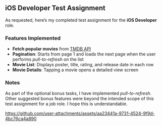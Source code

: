 ## iOS Developer Test Assignment

As requested, here’s my completed test assignment for the **iOS Developer** role.

### Features Implemented
- **Fetch popular movies** from [TMDB API](https://developer.themoviedb.org/)
- **Pagination**: Starts from page 1 and loads the next page when the user performs *pull-to-refresh* on the list
- **Movie List**: Displays poster, title, rating, and release date in each row
- **Movie Details**: Tapping a movie opens a detailed view screen

### Notes
As part of the optional bonus tasks, I have implemented *pull-to-refresh*.  
Other suggested bonus features were beyond the intended scope of this test assignment for a job role. I hope this is understandable.


https://github.com/user-attachments/assets/aa23441a-9731-4524-9f9d-4bc76ca4a890


